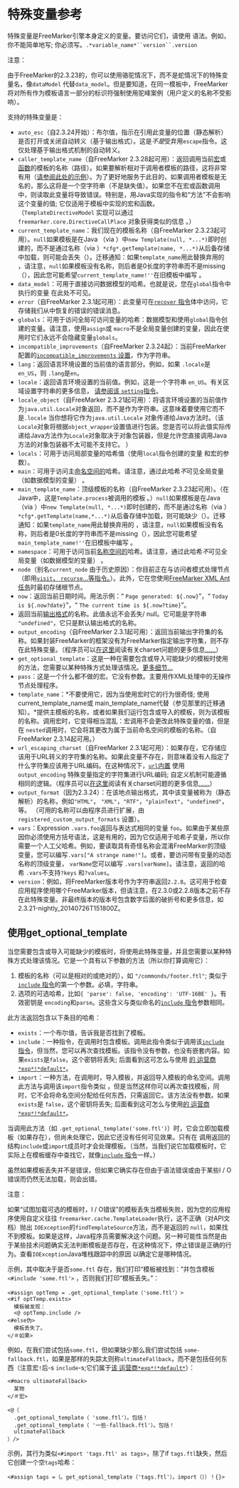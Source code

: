 # 特殊变量参考

特殊变量是FreeMarker引擎本身定义的变量。要访问它们，请使用 语法。例如，你不能简单地写; 你必须写。`.*variable_name*``version``.version`

注意：

由于FreeMarker的2.3.23的，你可以使用骆驼情况下，而不是蛇情况下的特殊变量名，像`dataModel` 代替`data_model`。但是要知道，在同一模板中，FreeMarker将对所有作为模板语言一部分的标识符强制使用驼峰案例（用户定义的名称不受影响）。

支持的特殊变量是：

- `auto_esc`（自2.3.24开始）：布尔值，指示在引用此变量的位置（静态解析）是否打开或关闭自动转义（基于输出格式）。这是*不是*受弃用`escape`指令。这仅处理基于输出格式机制的自动转义。
- `caller_template_name`（自FreeMarker 2.3.28起可用）：返回调用当前[宏](https://freemarker.apache.org/docs/ref_directive_macro.html#ref.directive.macro)或[函数](https://freemarker.apache.org/docs/ref_directive_function.html#ref.directive.function)的模板的名称（路径）。如果要解析相对于调用者模板的路径，这将非常有用（[请参阅此处的示例](https://freemarker.apache.org/docs/ref_builtins_expert.html#ref_builtin_absolute_template_name)）。为了更好地服务于此目的，如果调用者模板是无名的，那么这将是一个空字符串（不是缺失值）。如果您不在宏或函数调用中，则读取此变量将导致错误。特别是，用Java实现的指令和“方法”不会影响这个变量的值; 它仅适用于模板中实现的宏和函数。（`TemplateDirectiveModel` 实现可以通过`freemarker.core.DirectiveCallPlace` 对象获得类似的信息 。）
- `current_template_name`：我们现在的模板名称（自FreeMarker 2.3.23起可用）。`null`如果模板是在Java （via ）中`new Template(null, *...*)`即时创建的，而不是通过名称（via ）`*cfg*.getTemplate(name, *...*)`从后备存储中加载，则可能会丢失（）。迁移通知：如果`template_name`用此替换弃用的 ，请注意，`null`如果模板没有名称，则后者是0长度的字符串而不是missing（），因此您可能希望`current_template_name!''`在旧模板中编写 。
- `data_model`：可用于直接访问数据模型的哈希。也就是说，您在`global`指令中执行的变量 在此处不可见。
- `error`（自FreeMarker 2.3.1起可用）：此变量可在[`recover` 指令](https://freemarker.apache.org/docs/ref_directive_attempt.html#ref.directive.attempt)体中访问，它存储我们从中恢复的错误的错误消息。
- `globals`：可用于访问全局可访问变量的哈希：数据模型和使用`global`指令创建的变量。请注意，使用`assign`或 `macro`不是全局变量创建的变量，因此在使用时它们永远不会隐藏变量`globals`。
- `incompatible_improvements`（自FreeMarker 2.3.24起）：当前FreeMarker配置的[`incompatible_improvements` 设置](https://freemarker.apache.org/docs/pgui_config_incompatible_improvements.html)，作为字符串。
- `lang`：返回语言环境设置的当前值的语言部分。例如，如果 `.locale`是`en_US`，则 `.lang`是`en`。
- `locale`：返回语言环境设置的当前值。例如，这是一个字符串 `en_US`。有关区域设置字符串的更多信息， [请参阅该 `setting`指令](https://freemarker.apache.org/docs/ref_directive_setting.html#ref.directive.setting)。
- `locale_object`（自FreeMarker 2.3.21起可用）：将语言环境设置的当前值作为`java.util.Locale`对象返回，而不是作为字符串。这意味着要使用它而不是`.locale` 当你想将它作为`java.util.Locale` 对象传递给Java方法时。（该`Locale`对象将根据`object_wrapper`设置值进行包装。您是否可以将此值实际传递给Java方法作为`Locale`对象取决于对象包装器，但是允许您直接调用Java方法的对象包装器不太可能不支持它。 ）
- `locals`：可用于访问局部变量的哈希值（使用`local`指令创建的变量 和宏的参数）。
- `main`：可用于访问主[命名空间的](https://freemarker.apache.org/docs/dgui_misc_namespace.html)哈希。请注意，通过此哈希*不*可见全局变量（如数据模型的变量） 。
- `main_template_name`：顶级模板的名称（自FreeMarker 2.3.23起可用）。（在Java中，这是`Template.process`被调用的模板 。）`null`如果模板是在Java （via ）中`new Template(null, *...*)`即时创建的，而不是通过名称（via ）`*cfg*.getTemplate(name,*...*)`从后备存储中加载，则可能缺少（）。迁移通知：如果`template_name`用此替换弃用的 ，请注意，`null`如果模板没有名称，则后者是0长度的字符串而不是missing（），因此您可能希望`main_template_name!''`在旧模板中编写 。
- `namespace`：可用于访问当前[名称空间的](https://freemarker.apache.org/docs/dgui_misc_namespace.html)哈希。请注意，通过此哈希*不*可见全局变量（如数据模型的变量） 。
- `node`（别名`current_node` 由于历史原因）：你目前正在与访问者模式处理节点（即用[`visit`， `recurse`...等指令。](https://freemarker.apache.org/docs/ref_directive_visit.html)）。此外，它在您使用[FreeMarker XML Ant任务](https://freemarker.apache.org/docs/pgui_misc_ant.html)时最初存储根节点。
- `now`：返回当前日期时间。用法示例：“ `Page generated: ${.now}`”，“ `Today is ${.now?date}`”，“ `The current time is ${.now?time}`”。
- 返回当前[输出格式](https://freemarker.apache.org/docs/dgui_misc_autoescaping.html#dgui_misc_autoescaping_outputformat)的名称。此值永远不会丢失/ null。它可能是字符串 `"undefined"`，它只是默认输出格式的名称。
- `output_encoding`（自FreeMarker 2.3.1起可用）：返回当前输出字符集的名称。如果封装FreeMarker的框架没有为FreeMarker指定输出字符集，则不存在此特殊变量。（程序员可以[在这里](https://freemarker.apache.org/docs/pgui_misc_charset.html)阅读有关charset问题的更多信息[......](https://freemarker.apache.org/docs/pgui_misc_charset.html)）
- `get_optional_template`：这是一种在需要包含或导入可能缺少的模板时使用的方法，您需要以某种特殊方式处理该情况。[更多细节...](https://freemarker.apache.org/docs/ref_specvar.html#ref_specvar_get_optional_template)
- `pass`：这是一个什么都不做的宏。它没有参数。主要用作XML处理中的无操作节点处理程序。
- `template_name`：*不要使用它，因为当使用宏时它的行为很奇怪; 使用 current_template_name或 main_template_name代替（参见那里的迁移通知）。*提供主模板的名称，或者如果我们运行包含或导入的模板，则为该模板的名称。调用宏时，它变得相当混乱：宏调用不会更改此特殊变量的值，但是在 `nested`调用时，它会将其更改为属于当前命名空间的模板的名称。（自FreeMarker 2.3.14起可用。）
- `url_escaping_charset`（自FreeMarker 2.3.1起可用）：如果存在，它存储应该用于URL转义的字符集的名称。如果此变量不存在，则意味着没有人指定了什么字符集应该用于URL编码。在这种情况下，[`url`内置](https://freemarker.apache.org/docs/ref_builtins_string.html#ref_builtin_url) 使用`output_encoding` 特殊变量指定的字符集进行URL编码; 自定义机制可能遵循相同的逻辑。（程序员可以[在这里](https://freemarker.apache.org/docs/pgui_misc_charset.html)阅读有关charset问题的更多信息[......](https://freemarker.apache.org/docs/pgui_misc_charset.html)）
- `output_format`（因为2.3.24）：在该地点输出格式，其中该变量被称为（静态解析）的名称，例如`"HTML"`， `"XML"`，`"RTF"`，`"plainText"`，`"undefined"`，等。 （可用的名称可以由程序员进行扩展，由 `registered_custom_output_formats` 设置）。
- `vars`：Expression `.vars.foo`返回与表达式相同的变量 `foo`。如果由于某些原因你必须使用方括号语法，这是有用的，因为它仅适用于哈希子变量，所以你需要一个人工父哈希。例如，要读取具有奇怪名称会混淆FreeMarker的顶级变量，您可以编写`.vars["A strange name!"]`。或者，要访问带有变量的动态名称的顶级变量， `varName`您可以编写 `.vars[varName]`。请注意，返回的哈希 `.vars`不支持`?keys` 和`?values`。
- `version`：例如，将FreeMarker版本号作为字符串返回`2.2.8`。这可用于检查应用程序使用哪个FreeMarker版本，但请注意，在2.3.0或2.2.8版本之前不存在此特殊变量。非最终版本的版本号包含数字后面的破折号和更多信息，如2.3.21-nightly_20140726T151800Z。

## 使用get_optional_template

当您需要包含或导入可能缺少的模板时，将使用此特殊变量，并且您需要以某种特殊方式处理该情况。它是一个具有以下参数的方法（所以你打算调用它）：

1. 模板的名称（可以是相对的或绝对的），如 `"/commonds/footer.ftl"`; 类似于[`include` 指令](https://freemarker.apache.org/docs/ref_directive_include.html#ref.directive.include)的第一个参数。必填，字符串。
2. 选项的可选哈希，比如`{ 'parse': false, 'encoding': 'UTF-16BE' }`。有效密钥是 `encoding`和`parse`。这些含义与类似命名的[`include` 指令](https://freemarker.apache.org/docs/ref_directive_include.html#ref.directive.include)参数相同。

此方法返回包含以下条目的哈希：

- `exists`：一个布尔值，告诉我是否找到了模板。
- `include`：一种指令，在调用时包含模板。调用此指令类似于调用该[`include` 指令](https://freemarker.apache.org/docs/ref_directive_include.html#ref.directive.include)，但当然，您可以再次查找模板。该指令没有参数，也没有嵌套内容。如果`exists`是`false`，这个密钥将丢失; 后面看到这可怎么与使用 [的 运营商`*exp*!*default*`](https://freemarker.apache.org/docs/dgui_template_exp.html#dgui_template_exp_missing_default)。
- `import`：一种方法，在调用时，导入模板，并返回导入模板的命名空间。调用此方法与调用该`import`指令类似 ，但是当然这样你可以再次查找模板，同时，它不会将命名空间分配给任何东西，只需返回它。该方法没有参数。如果`exists`是 `false`，这个密钥将丢失; 后面看到这可怎么与使用[的 运营商`*exp*!*default*`](https://freemarker.apache.org/docs/dgui_template_exp.html#dgui_template_exp_missing_default)。

当调用此方法（如 `.get_optional_template('some.ftl')`）时，它会立即加载模板（如果存在），但尚未处理它，因此它还没有任何可见效果。只有在 调用返回的结构`include`或`import`成员时才会处理模板。（当然，当我们说它加载模板时，它实际上在模板缓存中查找它，就像[`include` 指令](https://freemarker.apache.org/docs/ref_directive_include.html#ref.directive.include)一样。）

虽然如果模板丢失并不是错误，但如果它确实存在但由于语法错误或由于某些I / O错误而仍然无法加载，则会出错。

注意：

如果“试图加载可选的模板时，I / O错误”的模板丢失当模板失败，因为您的应用程序使用自定义往往 `freemarker.cache.TemplateLoader`执行，这不正确（对API文档）抛出 `IOException`的`findTemplateSource`方法，而不是返回的 `null`，如果找不到模板。如果是这样，Java程序员需要解决这个问题。另一种可能性当然是由于某些技术问题确实无法判断模板是否存在，在这种情况下，停止错误是正确的行为。查看`IOException`Java堆栈跟踪中的原因 以确定它是哪种情况。

示例，其中取决于是否`some.ftl` 存在，我们打印“模板被找到：”并包含模板`<#include 'some.ftl'>` ，否则我们打印“模板丢失。”：

```
<#assign optTemp = .get_optional_template（'some.ftl'）>
<#if optTemp.exists>
  模板被发现：
  <@ optTemp.include />
<#else伪>
  模板丢失了。
</＃如果>
```

例如，在我们尝试包括`some.ftl`，但如果缺少那么我们尝试包括 `some-fallback.ftl`，如果是那样的失踪太则称`ultimateFallback`，而不是包括任何东西（注意宏`!`后-s `include`-s;它们属于[该 运营商`*exp*!*default*`](https://freemarker.apache.org/docs/dgui_template_exp.html#dgui_template_exp_missing_default)）：

```
<#macro ultimateFallback>
  某物
</＃宏>

<@（
  .get_optional_template（ 'some.ftl'）。包括！
  .get_optional_template（ '一些-fallback.ftl'）。包括！
  ultimateFallback
）/>
```

示例，其行为类似`<#import 'tags.ftl' as tags>`，除了if `tags.ftl`缺失，然后它创建一个空`tags`哈希：

```
<#assign tags =（。get_optional_template（'tags.ftl'）。import（））！{}>
```